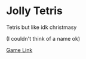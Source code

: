 # Jolly Tetris
Tetris but like idk christmasy

(I couldn't think of a name ok)

[Game Link](https://comay.ca/games/JollyTetris)
